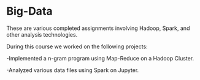 # Big-Data

These are various completed assignments involving Hadoop, Spark, and other analysis technologies. 

During this course we worked on the following projects:

-Implemented a n-gram program using Map-Reduce on a Hadoop Cluster. 

-Analyzed various data files using Spark on Jupyter. 
